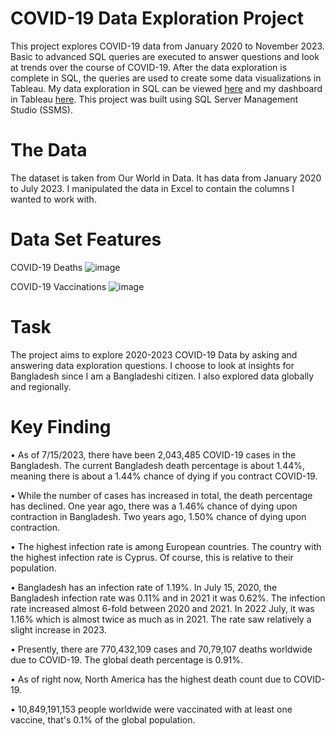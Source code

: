 # COVID-19 Data Exploration Project
This project explores COVID-19 data from January 2020 to November 2023. Basic to advanced SQL queries are executed to answer questions and look at trends over the course of COVID-19. After the data exploration is complete in SQL, the queries are used to create some data visualizations in Tableau. My data exploration in SQL can be viewed [here](https://github.com/bdr-code/PortfolioProjects/blob/main/PortfolioProject.sql) and my dashboard in Tableau [here](https://public.tableau.com/app/profile/md.abdur.rob/viz/PortfolioProject_16902999016690/Dashboard1).
This project was built using SQL Server Management Studio (SSMS).

# The Data
The dataset is taken from Our World in Data. It has data from January 2020 to July 2023. I manipulated the data in Excel to contain the columns I wanted to work with.

# Data Set Features
COVID-19 Deaths 
![image](https://github.com/bdr-code/PortfolioProjects/assets/74000189/d960222a-c72d-467c-87a1-2fecf7aee5c9)

COVID-19 Vaccinations
![image](https://github.com/bdr-code/PortfolioProjects/assets/74000189/c518882a-6efb-4588-8587-e9eb9c182c35)

# Task
The  project aims to explore 2020-2023 COVID-19 Data by asking and answering data exploration questions. 
I choose to look at insights for Bangladesh since I am a Bangladeshi citizen. I also explored data globally and regionally.


# Key Finding

•	As of 7/15/2023, there have been 2,043,485 COVID-19 cases in the Bangladesh. The current Bangladesh death percentage is about 1.44%, meaning there is about a 1.44% chance of dying if you contract COVID-19.

•	While the number of cases has increased in total, the death percentage has declined. One year ago, there was a 1.46% chance of dying upon contraction in Bangladesh. Two years ago, 1.50% chance of dying upon contraction. 

•	The highest infection rate is among European countries. The country with the highest infection rate is Cyprus. Of course, this is relative to their population.

•	Bangladesh has an infection rate of 1.19%. In July 15, 2020, the Bangladesh infection rate was 0.11% and in 2021 it was 0.62%. The infection rate increased almost 6-fold between 2020 and 2021.  In 2022 July, it was 1.16% which is almost twice as much as in 2021. The rate saw relatively a slight increase in 2023.

•	Presently, there are 770,432,109 cases and 70,79,107 deaths worldwide due to COVID-19. The global death percentage is 0.91%.

•	As of right now, North America has the highest death count due to COVID-19.

•	10,849,191,153 people worldwide were vaccinated with at least one vaccine, that's 0.1% of the global population.
